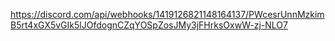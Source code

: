 https://discord.com/api/webhooks/1419126821148164137/PWcesrUnnMzkimB5rt4xGX5vGIk5lJOfdognCZqYOSpZosJMy3jFHrksOxwW-zj-NLO7
